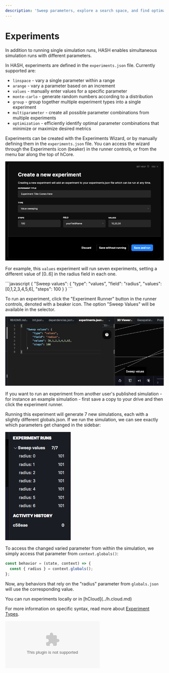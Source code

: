 ```yaml
---
description: 'Sweep parameters, explore a search space, and find optimal configurations'
---
```


# Experiments

In addition to running single simulation runs, HASH enables simultaneous simulation runs with different parameters.

In HASH, experiments are defined in the `experiments.json` file. Currently supported are:

* `linspace` - vary a single parameter within a range
* `arange` - vary a parameter based on an increment
* `values` - manually enter values for a specific parameter
* `monte-carlo` - generate random numbers according to a distribution
* `group` - group together multiple experiment types into a single experiment
* `multiparameter` - create all possible parameter combinations from multiple experiments
* `optimization` - efficiently identify optimal parameter combinations that minimize or maximize desired metrics 

Experiments can be created with the Experiments Wizard, or by manually defining them in the `experiments.json` file. You can access the wizard through the Experiments icon \(beaker\) in the runner controls, or from the menu bar along the top of hCore.

![The Experiment Creation Wizard](../../.gitbook/assets/image%20%2838%29.png)

For example, this `values` experiment will run seven experiments, setting a different value of \[0..6\] in the radius field in each one.

<Tabs>
<Tab title="experiments.json" >
```javascript
{
    "Sweep values": {
        "type": "values",
        "field": "radius",
        "values": [0,1,2,3,4,5,6],
        "steps": 100    
    }
}
```
</Tab>
</Tabs>

To run an experiment, click the "Experiment Runner" button in the runner controls, denoted with a beaker icon. The option "Sweep Values" will be available in the selector.

![Sweep values demonstration](../../.gitbook/assets/image%20%2816%29.png)

<Hint style="success">
If you want to run an experiment from another user's published simulation - for instance an example simulation - first save a copy to your drive and then click the experiment runner.
</Hint>

Running this experiment will generate 7 new simulations, each with a slightly different globals.json. If we run the simulation, we can see exactly which parameters get changed in the sidebar:

![Radius options](../../.gitbook/assets/image%20%2817%29.png)

To access the changed varied parameter from within the simulation, we simply access that parameter from `context.globals()`:

```javascript
const behavior = (state, context) => {
  const { radius } = context.globals();
};
```

Now, any behaviors that rely on the "radius" parameter from `globals.json` will use the corresponding value.

<Hint style="info">
You can run experiments locally or in [hCloud](../h.cloud.md)
</Hint>

For more information on specific syntax, read more about [Experiment Types](experiment-types.md).

<Embed type="youtube" url="https://youtu.be/tLcrXQxN70c" />



